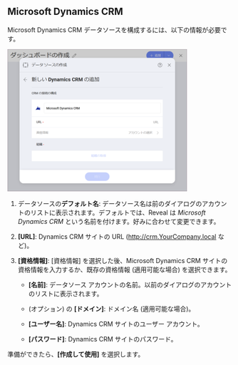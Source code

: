 ## Microsoft Dynamics CRM

Microsoft Dynamics CRM データソースを構成するには、以下の情報が必要です。

<img src="images/EnterMicrosoftDynamicsCRM_All.png" alt="EnterMicrosoftDynamicsCRM\_All" width="80%"/>

1.  データソースの**デフォルト名**: データソース名は前のダイアログのアカウントのリストに表示されます。デフォルトでは、Reveal は *Microsoft Dynamics CRM* という名前を付けます。好みに合わせて変更できます。

2.  **[URL]**: Dynamics CRM サイトの URL (<http://crm.YourCompany.local> など)。

3.  **[資格情報]**: [資格情報] を選択した後、Microsoft Dynamics CRM サイトの資格情報を入力するか、既存の資格情報 (適用可能な場合) を選択できます。

      - **[名前]**: データソース アカウントの名前。以前のダイアログのアカウントのリストに表示されます。

      - (オプション) の **[ドメイン]**: ドメイン名 (適用可能な場合)。

      - **[ユーザー名]**: Dynamics CRM サイトのユーザー アカウント。

      - **[パスワード]**: Dynamics CRM サイトのパスワード。

準備ができたら、**[作成して使用]** を選択します。
